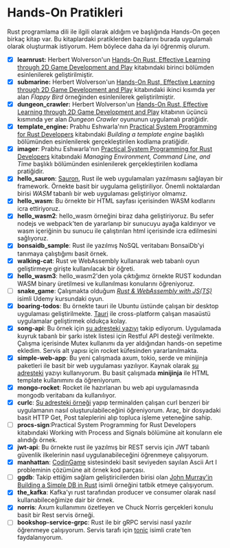 # Hands-On Pratikleri

Rust programlama dili ile ilgili olarak aldığım ve başlığında Hands-On geçen birkaç kitap var. Bu kitaplardaki pratiklerden bazılarını burada uygulamalı olarak oluşturmak istiyorum. Hem böylece daha da iyi öğrenmiş olurum.

- [x] **learnrust:** Herbert Wolverson'un [Hands-On Rust, Effective Learning through 2D Game Development and Play](https://www.amazon.com/Hands-Rust-Effective-Learning-Development/dp/1680508164) kitabındaki birinci bölümden esinlenilerek geliştirilmiştir.
- [x] **submarine:** Herbert Wolverson'un [Hands-On Rust, Effective Learning through 2D Game Development and Play](https://www.amazon.com/Hands-Rust-Effective-Learning-Development/dp/1680508164) kitabındaki ikinci kısımda yer alan *Flappy Bird* örneğinden esinlenilerek geliştirilmiştir.
- [x] **dungeon_crawler:** Herbert Wolverson'un [Hands-On Rust, Effective Learning through 2D Game Development and Play](https://www.amazon.com/Hands-Rust-Effective-Learning-Development/dp/1680508164) kitabının üçüncü kısmında yer alan *Dungeon Crawler* oyununun uygulamalı pratiğidir.
- [x] **template_engine:** Prabhu Eshwarla'nın [Practical System Programming for Rust Developers](https://www.packtpub.com/product/practical-system-programming-for-rust-developers/9781800560963) kitabındaki *Building a template engine* başlıklı bölümünden esinlenilerek gerçekleştirilen kodlama pratiğidir.
- [x] **imager**: Prabhu Eshwarla'nın [Practical System Programming for Rust Developers](https://www.packtpub.com/product/practical-system-programming-for-rust-developers/9781800560963) kitabındaki *Managing Environment, Command Line, and Time* başlıklı bölümünden esinlenilerek gerçekleştirilen kodlama pratiğidir.
- [x] **hello_sauron**: [Sauron](https://crates.io/crates/sauron), Rust ile web uygulamaları yazılmasını sağlayan bir framework. Örnekte basit bir uygulama geliştiriliyor. Önemli noktalardan birisi *WASM* tabanlı bir web uygulaması geliştiriyor olmamız.
- [x] **hello_wasm**: Bu örnekte bir HTML sayfası içerisinden WASM kodlarını icra ettiriyoruz.
- [x] **hello_wasm2**: hello_wasm örneğini biraz daha geliştiriyoruz. Bu sefer nodejs ve webpack'ten de yararlanıp bir sunucuyu ayağa kaldırıyor ve wasm içeriğinin bu sunucu ile çalıştırılan html içerisinde icra edilmesini sağlıyoruz.
- [x] **bonsaidb_sample**: Rust ile yazılmış NoSQL veritabanı BonsaiDb'yi tanımaya çalıştığımı basit örnek.
- [x] **walking-cat**: Rust ve WebAssembly kullanarak web tabanlı oyun geliştirmeye girişte kullanılacak bir öğreti.
- [x] **hello_wasm3**: hello_wasm2'den yola çıktığımız örnekte RUST kodundan WASM binary üretilmesi ve kullanılması konularını öğreniyoruz.
- [ ] **snake_game**: Çalışmakta olduğum *[Rust & WebAssembly with JS(TS)](https://www.udemy.com/share/105FWE3@Hpnvamh4ENZu5y5aObIjO8bkcROyUFeKgIHqryuwCh57TADfqevU_-N3mQBQeGbgkA==/)* isimli Udemy kursundaki oyun.
- [x] **boaring-todos**: Bu örnekte tauri ile Ubuntu üstünde çalışan bir desktop uygulaması geliştirilmekte. [Tauri](https://tauri.app/) ile cross-platform çalışan masaüstü uygulamalar geliştirmek oldukça kolay.  
- [x] **song-api**: Bu örnek için [şu adresteki yazıyı](https://imajindevon.hashnode.dev/rust-rocket-song-request-api) takip ediyorum. Uygulamada kuyruk tabanlı bir şarkı istek listesi için Restful API desteği verilmekte. Çalışma içerisinde Mutex kullanımı da yer aldığından hands-on sepetime ekledim. Servis alt yapısı için rocket küfesinden yararlanılmakta.
- [x] **simple-web-app**: Bu yeni çalışmada axum, tokio, serde ve minijinja paketleri ile basit bir web uygulaması yazılıyor. Kaynak olarak [şu adresteki](https://woile.dev/posts/web-app-with-template-in-rust/) yazıyı kullanıyorum. Bu basit çalışmada **minijinja** ile HTML template kullanımını da öğreniyorum.
- [x] **mongo-rocket**: Rocket ile hazırlanan bu web api uygulamasında mongodb veritabanı da kullanılıyor.
- [x] **curlc**: [Şu adresteki örneği](https://www.bekk.christmas/post/2022/1/introduction-to-rust) yapıp terminalden çalışan curl benzeri bir uygulamanın nasıl oluşturulabileceğini öğreniyorum. Araç, bir dosyadaki basit HTTP Get, Post taleplerini alıp topluca işleme yeteneğine sahip.
- [ ] **procs-sign**:Practical System Programming for Rust Developers kitabındaki Working with Process and Signals bölümüne ait konuların ele alındığı örnek.
- [x] **jwt-api**: Bu örnekte rust ile yazılmış bir REST servis için JWT tabanlı güvenlik ilkelerinin nasıl uygulanabileceğini öğrenmeye çalışıyorum.
- [x] **manhattan**: [CodinGame](https://www.codingame.com) sistesindeki basit seviyeden sayılan Ascii Art I probleminin çözümüne ait örnek kod parçası.
- [ ] **ggdb**: Takip ettiğim sağlam geliştiricilerden birisi olan [John Murray'in Building a Simple DB in Rust](https://johns.codes/blog/build-a-db/part01) isimli örneğini tatbik etmeye çalışıyorum.
- [x] **the_kafka**: Kafka'yı rust tarafından producer ve consumer olarak nasıl kullanabileceğimize dair bir örnek.
- [x] **norris**: Axum kullanımını özetleyen ve Chuck Norris gerçekleri konulu basit bir Rest servis örneği.
- [ ] **bookshop-service-grpc**: Rust ile bir gRPC servisi nasıl yazılır öğrenmeye çalışıyorum. Servis tarafı için [tonic](https://docs.rs/tonic/latest/tonic/) isimli crate'ten faydalanıyorum.